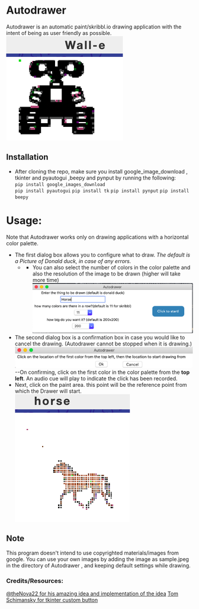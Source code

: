 # Autodrawer

Autodrawer is an automatic paint/skribbl.io drawing application with the intent of being as user friendly as possible.
![example](https://github.com/nandanhere/autodrawer/blob/main/readme/walle.png)


## Installation

- After cloning the repo, make sure you install google_image_download , tkinter and pyautogui ,beepy and pynput by running the    following:  
    `pip install google_images_download`  
    `pip install pyautogui`
    `pip install tk`
    `pip install pynput`
    `pip install beepy`
# Usage:
Note that Autodrawer works only on drawing applications with a horizontal color palette. 
- The first dialog box allows you to configure what to draw.  *The default is a Picture of Donald duck, in case of any errors.* 
  - -  You can also select the number of colors in the color palette and also the resolution of the image to be drawn (higher will take more time)
   ![first dialog box](https://github.com/nandanhere/autodrawer/blob/main/readme/dialog1.png)
 - The second dialog box is a confirmation box in case you would like to cancel the drawing. (Autodrawer cannot be stopped when it is drawing.) 
		![confirmation dialog](https://github.com/nandanhere/autodrawer/blob/main/readme/dialog2.png)
   --On confirming, click on the first color in the color palette from the **top left**. An audio cue will play to  indicate the click has been recorded.  
 - Next, click on the paint area. this point will be the reference point from which the Drawer will start.
	 ![outcome](https://github.com/nandanhere/autodrawer/blob/main/readme/horse.png)
			
## Note

This program doesn't intend to use copyrighted materials/images from google. You can use your own images by adding the image as sample.jpeg in the directory of Autodrawer , and keeping default settings while drawing.

### Credits/Resources:
[@theNova22 for his amazing idea and implementation of the idea](https://github.com/TheNova22/Skribbot)
[Tom Schimansky  for tkinter custom button](https://github.com/TomSchimansky/GuitarTuner/blob/master/documentation/tkinter_custom_button.py)
